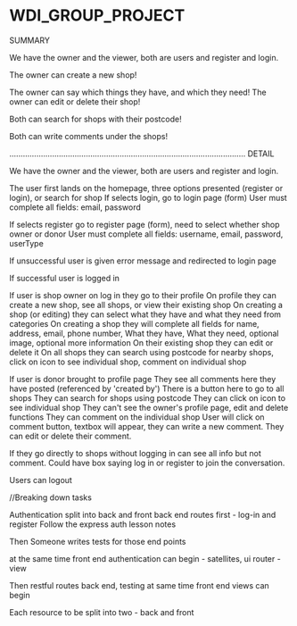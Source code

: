 # WDI_GROUP_PROJECT
SUMMARY

We have the owner and the viewer, both are users and register and login.

The owner can create a new shop!

The owner can say which things they have, and which they need!
The owner can edit or delete their shop!

Both can search for shops with their postcode!

Both can write comments under the shops!

.........................................................................................................
DETAIL

We have the owner and the viewer, both are users and register and login.

The user first lands on the homepage, three options presented (register or login), or search for shop
If selects login, go to login page (form)
User must complete all fields: email, password

If selects register go to register page (form), need to select whether shop owner or donor
User must complete all fields: username, email, password, userType

If unsuccessful user is given error message and redirected to login page

If successful user is logged in

If user is shop owner on log in they go to their profile
On profile they can create a new shop, see all shops, or view their existing shop
On creating a shop (or editing) they can select what they have and what they need from categories
On creating a shop they will complete all fields for name, address, email, phone number, What they have, What they need, optional image, optional more information
On their existing shop they can edit or delete it
On all shops they can search using postcode for nearby shops, click on icon to see individual shop, comment on individual shop

If user is donor brought to profile page
They see all comments here they have posted (referenced by 'created by')
There is a button here to go to all shops
They can search for shops using postcode
They can click on icon to see individual shop
They can't see the owner's profile page, edit and delete functions
They can comment on the individual shop
User will click on comment button, textbox will appear, they can write a new comment. They can edit or delete their comment.

If they go directly to shops without logging in can see all info but not comment. Could have box saying log in or register to join the conversation.

Users can logout


//Breaking down tasks

Authentication split into back and front
back end routes first - log-in and register
Follow the express  auth lesson notes


Then
Someone writes tests for those end points


at the same time
front end authentication can begin - satellites, ui router  - view


Then restful routes back end,
testing
at same time front end views can begin 

Each resource to be split into two - back and front
